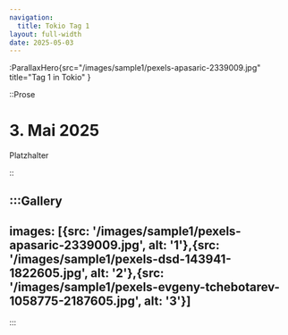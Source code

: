 ```yaml
---
navigation:
  title: Tokio Tag 1
layout: full-width
date: 2025-05-03
---
```


:ParallaxHero{src="/images/sample1/pexels-apasaric-2339009.jpg" title="Tag 1 in Tokio" }

::Prose

# 3. Mai 2025

Platzhalter

::

:::Gallery
---
images: [{src: '/images/sample1/pexels-apasaric-2339009.jpg', alt: '1'},{src: '/images/sample1/pexels-dsd-143941-1822605.jpg', alt: '2'},{src: '/images/sample1/pexels-evgeny-tchebotarev-1058775-2187605.jpg', alt: '3'}]
---
:::
